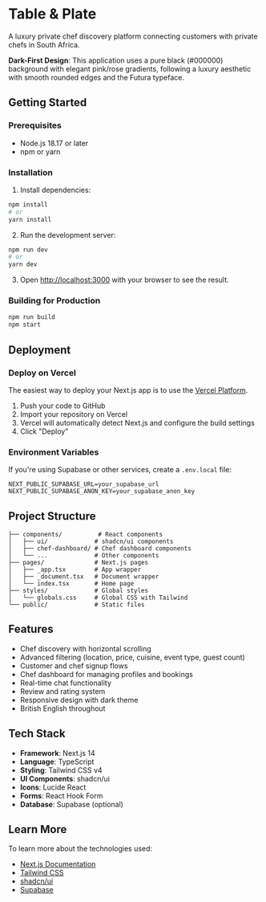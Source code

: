 # Table & Plate

A luxury private chef discovery platform connecting customers with private chefs in South Africa.

**Dark-First Design**: This application uses a pure black (#000000) background with elegant pink/rose gradients, following a luxury aesthetic with smooth rounded edges and the Futura typeface.

## Getting Started

### Prerequisites

- Node.js 18.17 or later
- npm or yarn

### Installation

1. Install dependencies:

```bash
npm install
# or
yarn install
```

2. Run the development server:

```bash
npm run dev
# or
yarn dev
```

3. Open [http://localhost:3000](http://localhost:3000) with your browser to see the result.

### Building for Production

```bash
npm run build
npm start
```

## Deployment

### Deploy on Vercel

The easiest way to deploy your Next.js app is to use the [Vercel Platform](https://vercel.com/new).

1. Push your code to GitHub
2. Import your repository on Vercel
3. Vercel will automatically detect Next.js and configure the build settings
4. Click "Deploy"

### Environment Variables

If you're using Supabase or other services, create a `.env.local` file:

```env
NEXT_PUBLIC_SUPABASE_URL=your_supabase_url
NEXT_PUBLIC_SUPABASE_ANON_KEY=your_supabase_anon_key
```

## Project Structure

```
├── components/          # React components
│   ├── ui/             # shadcn/ui components
│   ├── chef-dashboard/ # Chef dashboard components
│   └── ...             # Other components
├── pages/              # Next.js pages
│   ├── _app.tsx        # App wrapper
│   ├── _document.tsx   # Document wrapper
│   └── index.tsx       # Home page
├── styles/             # Global styles
│   └── globals.css     # Global CSS with Tailwind
└── public/             # Static files
```

## Features

- Chef discovery with horizontal scrolling
- Advanced filtering (location, price, cuisine, event type, guest count)
- Customer and chef signup flows
- Chef dashboard for managing profiles and bookings
- Real-time chat functionality
- Review and rating system
- Responsive design with dark theme
- British English throughout

## Tech Stack

- **Framework**: Next.js 14
- **Language**: TypeScript
- **Styling**: Tailwind CSS v4
- **UI Components**: shadcn/ui
- **Icons**: Lucide React
- **Forms**: React Hook Form
- **Database**: Supabase (optional)

## Learn More

To learn more about the technologies used:

- [Next.js Documentation](https://nextjs.org/docs)
- [Tailwind CSS](https://tailwindcss.com/docs)
- [shadcn/ui](https://ui.shadcn.com)
- [Supabase](https://supabase.com/docs)
